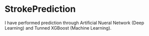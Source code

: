# StrokePrediction
I have performed prediction through Artificial Nueral Network (Deep Learning) and Tunned XGBoost (Machine Learning).

